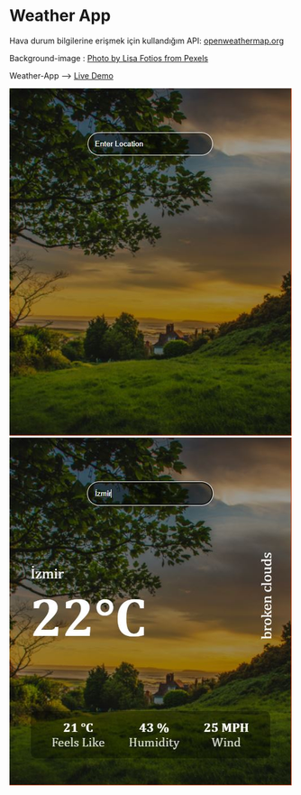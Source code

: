 # Weather App
Hava durum bilgilerine erişmek için kullandığım API: [openweathermap.org](https://openweathermap.org/api) 

Background-image : [Photo by Lisa Fotios from Pexels](https://www.pexels.com/photo/green-trees-under-blue-and-orange-sky-during-sunset-1107717/)

Weather-App --> [Live Demo](https://createweatherappwithreact.netlify.app/)

![alt text](Ekran_Alıntısı0.JPG) ![alt text](Ekran_Alıntısı.JPG)

